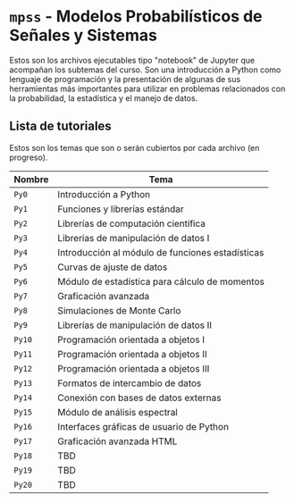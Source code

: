 # `mpss` - Modelos Probabilísticos de Señales y Sistemas

Estos son los archivos ejecutables tipo "notebook" de Jupyter que acompañan los subtemas del curso. Son una introducción a Python como lenguaje de programación y la presentación de algunas de sus herramientas más importantes para utilizar en problemas relacionados con la probabilidad, la estadística y el manejo de datos.

## Lista de tutoriales

Estos son los temas que son o serán cubiertos por cada archivo (en progreso).

| Nombre | Tema |
| ------ | ---- |
| `Py0`  | Introducción a Python     |
| `Py1`  | Funciones y librerías estándar  |
| `Py2`  | Librerías de computación científica  |
| `Py3`  | Librerías de manipulación de datos I |
| `Py4`  | Introducción al módulo de funciones estadísticas |
| `Py5`  | Curvas de ajuste de datos    |
| `Py6`  | Módulo de estadística para cálculo de momentos     |
| `Py7`  | Graficación avanzada     |
| `Py8`  | Simulaciones de Monte Carlo     |
| `Py9`  | Librerías de manipulación de datos II  |
| `Py10` | Programación orientada a objetos I  |
| `Py11` | Programación orientada a objetos II  |
| `Py12` | Programación orientada a objetos III |
| `Py13` | Formatos de intercambio de datos  |
| `Py14` | Conexión con bases de datos externas  |
| `Py15` | Módulo de análisis espectral  |
| `Py16` | Interfaces gráficas de usuario de Python  |
| `Py17` | Graficación avanzada HTML  |
| `Py18` | TBD  |
| `Py19` | TBD  |
| `Py20` | TBD  |
